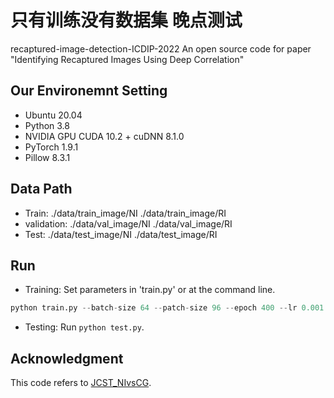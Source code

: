 # 只有训练没有数据集 晚点测试

recaptured-image-detection-ICDIP-2022
An open source code for paper "Identifying Recaptured Images Using Deep Correlation"


## Our Environemnt Setting
* Ubuntu 20.04
* Python 3.8
* NVIDIA GPU CUDA 10.2 + cuDNN 8.1.0
* PyTorch 1.9.1
* Pillow 8.3.1


## Data Path
* Train:
  ./data/train_image/NI
  ./data/train_image/RI
* validation:
  ./data/val_image/NI
  ./data/val_image/RI
* Test:
  ./data/test_image/NI
  ./data/test_image/RI


## Run
* Training: Set parameters in 'train.py' or at the command line.
```python
python train.py --batch-size 64 --patch-size 96 --epoch 400 --lr 0.001
```
* Testing: Run ```python test.py```.


## Acknowledgment
This code refers to [JCST_NIvsCG](https://github.com/Evergrow/JCST_NIvsCG).
